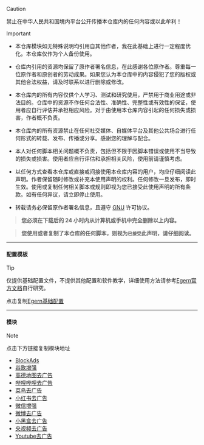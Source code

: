 > [!CAUTION]
> 禁止在中华人民共和国境内平台公开传播本仓库内的任何内容或以此牟利！

> [!IMPORTANT]
> - 本仓库模块如无特殊说明均引用自其他作者，我在此基础上进行一定程度优化。本仓库仅作为个人备份使用。
>
> - 仓库内引用的资源均保留了原作者署名信息，在此感谢各位原作者。尊重每一位原作者和原创者的劳动成果。如果您认为本仓库中的内容侵犯了您的版权或其他合法权益，请及时联系以进行删除或修改。
>
> - 本仓库内的所有内容仅供个人学习、测试和研究使用，严禁用于商业用途或非法目的。仓库中的资源不作任何合法性、准确性、完整性或有效性的保证，使用者应自行评估并承担相应风险。对于由使用本仓库内容引起的任何损失或损害，作者概不负责。
>
> - 本仓库内的所有资源禁止在任何社交媒体、自媒体平台及其他公共场合进行任何形式的转载、发布、传播或分享。感谢您的理解与配合。
>
> - 本人对任何脚本相关问题概不负责，包括但不限于因脚本错误或使用不当导致的损失或损害。使用者应自行评估和承担相关风险，使用前请谨慎考虑。
>
> - 以任何方式查看本仓库或直接或间接使用本仓库内容的用户，均应仔细阅读此声明。作者保留随时修改或补充本使用声明的权利。任何修改一旦发布，即时生效。使用或复制任何相关脚本或规则即视为您已接受此使用声明的所有条款。如有任何异议，请立即停止使用。
> 
> - 转载请务必保留原作者署名信息，且遵守 [GNU](LICENSE) 许可协议。
>
>  > **您必须在下载后的 24 小时内从计算机或手机中完全删除以上内容。**
> 
>  > **您使用或者复制了本仓库的任何脚本，则视为`已接受`此声明，请仔细阅读。**

------

#### 配置模板
> [!TIP]
> 仅提供基础配置文件，不提供其他配置和软件教学，详细使用方法请参考[Egern官方文档](https://doc.egernapp.com/zh-CN/docs/intro)自行研究。
> 
> 点击复制[Egern基础配置](https://raw.githubusercontent.com/mist-whisper/Egern/master/Egern.yaml)
------

#### 模块

> [!note]
> 点击下方链接复制模块地址

* [BlockAds](https://raw.githubusercontent.com/mist-whisper/Egern/master/Module/BlockAds.yaml)
* [谷歌增强](https://raw.githubusercontent.com/mist-whisper/Egern/master/Module/Google_Enhance..yaml)
* [高德地图去广告](https://raw.githubusercontent.com/mist-whisper/Egern/master/Module/Amap_remove_ads.yaml)
* [哔哩哔哩去广告](https://raw.githubusercontent.com/mist-whisper/Egern/master/Module/BiliBili_remove_ads.yaml)
* [菜鸟去广告](https://raw.githubusercontent.com/mist-whisper/Egern/master/Module/Cainiao_remove_ads.yaml)
* [小红书去广告](https://raw.githubusercontent.com/mist-whisper/Egern/master/Module/REDnote_remove_ads.yaml)
* [微信增强](https://raw.githubusercontent.com/mist-whisper/Egern/master/Module/WeChat_Enhance.yaml)
* [微博去广告](https://raw.githubusercontent.com/mist-whisper/Egern/master/Module/Weibo_remove_ads.yaml)
* [小黑盒去广告](https://raw.githubusercontent.com/mist-whisper/Egern/master/Module/XiaoHeiHe_remove_ads.yaml)
* [央视频去广告](https://raw.githubusercontent.com/mist-whisper/Egern/master/Module/Yangshipin.yaml)
* [Youtube去广告](https://raw.githubusercontent.com/mist-whisper/Egern/master/Module/YouTube_remove_ads.yaml)
